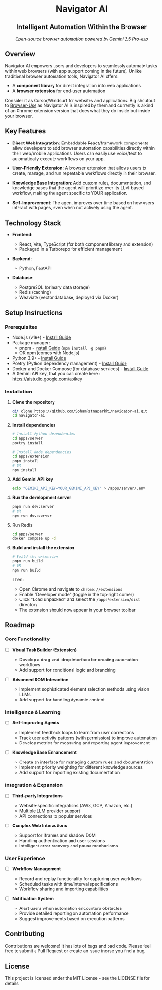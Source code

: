 <div align="center">
  <h1> Navigator AI</h1>
  <h2>Intelligent Automation Within the Browser</h2>
  <p><em>Open-source browser automation powered by Gemini 2.5 Pro-exp</em></p>
</div>

## Overview

Navigator AI empowers users and developers to seamlessly automate tasks within web browsers (with app support coming in the future). Unlike traditional browser automation tools, Navigator AI offers:

- A **component library** for direct integration into web applications
- A **browser extension** for end-user automation

Consider it as Cursor/Windsurf for websites and applications. Big shoutout to [Browser-Use](https://github.com/browser-use/browser-use) as Navigator AI is inspired by them and currently is a kind of an Chrome extension version that does what they do inside but inside your browser.

## Key Features

- **Direct Web Integration**: Embeddable React/framework components allow developers to add browser automation capabilities directly within their web/mobile applications. Users can easily use voice/text to automatically execute workflows on your app.

- **User-Friendly Extension**: A browser extension that allows users to create, manage, and run repeatable workflows directly in their browser.

- **Knowledge Base Integration**: Add custom rules, documentation, and knowledge bases that the agent will prioritize over its LLM-based workflow, making the agent specific to YOUR application.

- **Self-Improvement**: The agent improves over time based on how users interact with pages, even when not actively using the agent.

## Technology Stack

- **Frontend**:

  - React, Vite, TypeScript (for both component library and extension)
  - Packaged in a Turborepo for efficient management

- **Backend**:

  - Python, FastAPI

- **Database**:
  - PostgreSQL (primary data storage)
  - Redis (caching)
  - Weaviate (vector database, deployed via Docker)

## Setup Instructions

### Prerequisites

- Node.js (v16+) - [Install Guide](https://nodejs.org/en/download/)
- Package manager:
  - pnpm - [Install Guide](https://pnpm.io/installation) (`npm install -g pnpm`)
  - OR npm (comes with Node.js)
- Python 3.9+ - [Install Guide](https://www.python.org/downloads/)
- Poetry (Python dependency management) - [Install Guide](https://python-poetry.org/docs/#installation)
- Docker and Docker Compose (for database services) - [Install Guide](https://docs.docker.com/get-docker/)
- A Gemini API key, that you can create here : https://aistudio.google.com/apikey

### Installation

1. **Clone the repository**

   ```bash
   git clone https://github.com/SohamRatnaparkhi/navigator-ai.git
   cd navigator-ai
   ```

2. **Install dependencies**

   ```bash
   # Install Python dependencies
   cd apps/server
   poetry install

   # Install Node dependencies
   cd apps/extension
   pnpm install
   # OR
   npm install
   ```

3. **Add Gemini API key**

   ```bash
   echo "GEMINI_API_KEY=YOUR_GEMINI_API_KEY" > /apps/server/.env
   ```

4. **Run the development server**

   ```bash
   pnpm run dev:server
   # OR
   npm run dev:server
   ```

5. Run Redis

   ```bash
   cd apps/server
   docker compose up -d
   ```

6. **Build and install the extension**

   ```bash
   # Build the extension
   pnpm run build
   # OR
   npm run build
   ```

   Then:

   - Open Chrome and navigate to `chrome://extensions`
   - Enable "Developer mode" (toggle in the top-right corner)
   - Click "Load unpacked" and select the `/apps/extension/dist` directory
   - The extension should now appear in your browser toolbar

## Roadmap

### Core Functionality

- [ ] **Visual Task Builder (Extension)**

  - Develop a drag-and-drop interface for creating automation workflows
  - Add support for conditional logic and branching

- [ ] **Advanced DOM Interaction**
  - Implement sophisticated element selection methods using vision LLMs
  - Add support for handling dynamic content

### Intelligence & Learning

- [ ] **Self-Improving Agents**

  - Implement feedback loops to learn from user corrections
  - Track user activity patterns (with permission) to improve automation
  - Develop metrics for measuring and reporting agent improvement

- [ ] **Knowledge Base Enhancement**
  - Create an interface for managing custom rules and documentation
  - Implement priority weighting for different knowledge sources
  - Add support for importing existing documentation

### Integration & Expansion

- [ ] **Third-party Integrations**

  - Website-specific integrations (AWS, GCP, Amazon, etc.)
  - Multiple LLM provider support
  - API connections to popular services

- [ ] **Complex Web Interactions**
  - Support for iframes and shadow DOM
  - Handling authentication and user sessions
  - Intelligent error recovery and pause mechanisms

### User Experience

- [ ] **Workflow Management**

  - Record and replay functionality for capturing user workflows
  - Scheduled tasks with time/interval specifications
  - Workflow sharing and importing capabilities

- [ ] **Notification System**
  - Alert users when automation encounters obstacles
  - Provide detailed reporting on automation performance
  - Suggest improvements based on execution patterns

## Contributing

Contributions are welcome! It has lots of bugs and bad code. Please feel free to submit a Pull Request or create an Issue incase you find a bug.

## License

This project is licensed under the MIT License - see the LICENSE file for details.
